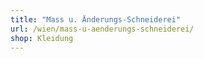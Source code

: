 ```yaml
---
title: "Mass u. Änderungs-Schneiderei"
url: /wien/mass-u-aenderungs-schneiderei/
shop: Kleidung
---
```

